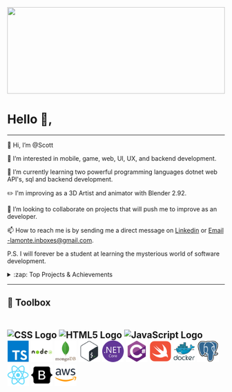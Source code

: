 <img height="200px" width="100%" src=https://www.designyourway.net/blog/wp-content/uploads/2018/12/programming-wallpaper4-700x438.jpg>
                                                       
<!--Allow Me to Introduce Myself -->
# Hello 👋, 

---
<!--Bio-->
<p>👋 Hi, I’m @Scott</p>
<p>👀 I’m interested in mobile, game, web, UI, UX, and backend development.</p>
<p>🌱 I’m currently learning two powerful programming languages dotnet web API's, sql and backend development.<p
<p>✏️ I'm improving as a 3D Artist and animator with Blender 2.92.</p>
<p>💞️ I’m looking to collaborate on projects that will push me to improve as an developer.</p>
<p>📫 How to reach me is by sending me a direct message on <a href="https://linkedin.com/in/lamontescott" target="_blank">Linkedin</a> or <a href="mailto:lamonte.inboxes@gmail.com" target="_blank">Email -lamonte.inboxes@gmail.com</a>.</p>
<p>P.S. I will forever be a student at learning the mysterious world of software development.</p>



 <!--Github Stats-->

<details>
    <summary>:zap: Top Projects & Achievements </summary> <br />
    &nbsp; &nbsp; Website - <a href="https://www.lamontescott.com" target="_blank">lamontescott.com</a> <br />
    &nbsp; &nbsp; Website - <a href="https://www.eagleeyry.com" target="_blank">eagleeyry.com</a>
</details>
         

         
         
---
<!--Toolbox-->
🧰 Toolbox
 <br>
 <br>
 <br>
<img src="https://cdn.worldvectorlogo.com/logos/css-3.svg" alt="CSS Logo" width="50" height="50">
<img src="https://cdn.worldvectorlogo.com/logos/html-1.svg" alt="HTML5 Logo" width="50" height="50"> 
<img src="https://user-images.githubusercontent.com/63941608/126529691-5761ecf0-ce7e-4aa3-b6b5-4965069055e4.png" alt="JavaScript Logo" width="50" height="50"> 
<img src="https://github.com/devicons/devicon/blob/master/icons/typescript/typescript-plain.svg" alt="Typescript Logo" width="50" height="50">
<img src="https://github.com/devicons/devicon/blob/master/icons/nodejs/nodejs-original-wordmark.svg" alt="Node.js Logo" width="50" height="50">
<img src="https://github.com/devicons/devicon/blob/master/icons/mongodb/mongodb-original-wordmark.svg" alt="MongoDB Logo" width="50" height="50">
<img src="https://github.com/devicons/devicon/blob/master/icons/bash/bash-original.svg" alt="Bash Logo" width="50" height="50">
<img src="https://github.com/devicons/devicon/blob/master/icons/dotnetcore/dotnetcore-original.svg" alt="Dot Net Core Logo" width="50" height="50">
<img src="https://github.com/devicons/devicon/blob/master/icons/csharp/csharp-original.svg" alt="cSharp Logo" width="50" height="50">
<img src="https://github.com/devicons/devicon/blob/master/icons/swift/swift-original.svg" alt="Swift Logo" width="50" height="50">
<img src="https://github.com/devicons/devicon/blob/master/icons/docker/docker-original-wordmark.svg" alt="Docker Logo" width="50" height="50">
<img src="https://github.com/devicons/devicon/blob/master/icons/postgresql/postgresql-original.svg" alt="Postresql Logo" width="50" height="50">
<img src="https://github.com/devicons/devicon/blob/master/icons/react/react-original.svg" alt="React Logo" width="50" height="50">
<img src="https://github.com/devicons/devicon/blob/master/icons/bootstrap/bootstrap-plain.svg" alt="Bootstrap Logo" width="50" height="50">
<img src="https://github.com/devicons/devicon/blob/master/icons/amazonwebservices/amazonwebservices-original-wordmark.svg" alt="AWS Logo" width="50" height="50">
---

